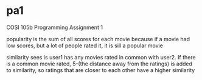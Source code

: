 pa1
===

COSI 105b Programming Assignment 1



popularity is the sum of all scores for each movie because if a movie had low scores, but a lot of people rated it, it is sill a popular movie

similarity sees is user1 has any movies rated in common with user2. If there is a common movie rated, 5-(the distance away from the ratings) is added to similarity, so ratings that are closer to each other have a higher similarity
